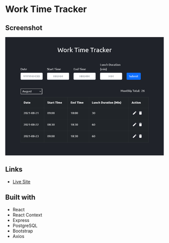 # Work Time Tracker

## Screenshot

![desktop-preview](./desktop-preview.png)

## Links

- [Live Site](https://work-time-tracker55.netlify.com)

## Built with

- React
- React Context
- Express
- PostgreSQL
- Bootstrap
- Axios
